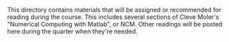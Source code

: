 This directory contains materials that will be assigned or recommended for reading during the course. This includes several sections of Cleve Moler's "Numerical Computing with Matlab", or NCM. Other readings will be posted here during the quarter when they're needed.
